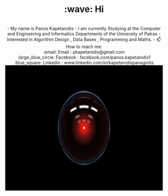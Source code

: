  <h1 style="text-align:center;"> :wave: Hi</h1>

<p align="center">
                        
 <br>
- My name is Panos Kapetanidis
- I am currently Studying at the Computer and Engineering and Informatics Departments of the University of Patras
- Interested in Algorithm Design , Data Bases , Programming and Maths.
- 📫 How to reach me: <br>
    :email:  Email : pkapetanidis@gmail.com <br>
    :large_blue_circle: Facebook : facebook.com/panos.kapetanidis1 <br>
    :blue_square: Linkedin : www.linkedin.com/in/kapetanidispanagiotis

<img src="https://github.com/CaptainAlready/CaptainAlready/blob/main/0vFtjn4.jpg" width="800" height="400" />
    
</p>
